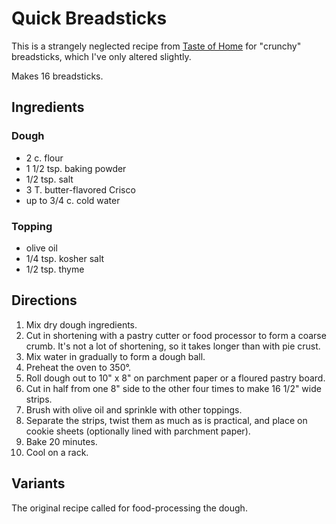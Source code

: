 # Quick Breadsticks

This is a strangely neglected recipe from [Taste of Home](https://www.tasteofhome.com/recipes/crunchy-breadsticks/) for "crunchy" breadsticks, which I've only altered slightly.

Makes 16 breadsticks.

## Ingredients

### Dough

* 2 c. flour
* 1 1/2 tsp. baking powder
* 1/2 tsp. salt
* 3 T. butter-flavored Crisco
* up to 3/4 c. cold water

### Topping

* olive oil
* 1/4 tsp. kosher salt
* 1/2 tsp. thyme

## Directions

1. Mix dry dough ingredients.
2. Cut in shortening with a pastry cutter or food processor to form a coarse crumb.  It's not a lot of shortening, so it takes longer than with pie crust.
3. Mix water in gradually to form a dough ball.
4. Preheat the oven to 350°.
5. Roll dough out to 10" x 8" on parchment paper or a floured pastry board.
6. Cut in half from one 8" side to the other four times to make 16 1/2" wide strips.
7. Brush with olive oil and sprinkle with other toppings.
8. Separate the strips, twist them as much as is practical, and place on cookie sheets (optionally lined with parchment paper).
9. Bake 20 minutes.
10. Cool on a rack.

## Variants

The original recipe called for food-processing the dough.
